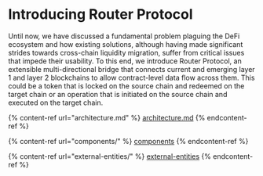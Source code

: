# Introducing Router Protocol

Until now, we have discussed a fundamental problem plaguing the DeFi ecosystem and how existing solutions, although having made significant strides towards cross-chain liquidity migration, suffer from critical issues that impede their usability. To this end, we introduce Router Protocol, an extensible multi-directional bridge that connects current and emerging layer 1 and layer 2 blockchains to allow contract-level data flow across them. This could be a token that is locked on the source chain and redeemed on the target chain or an operation that is initiated on the source chain and executed on the target chain.

{% content-ref url="architecture.md" %}
[architecture.md](architecture.md)
{% endcontent-ref %}

{% content-ref url="components/" %}
[components](components/)
{% endcontent-ref %}

{% content-ref url="external-entities/" %}
[external-entities](external-entities/)
{% endcontent-ref %}
